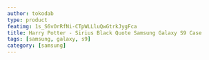 ```yaml
---
author: tokodab
type: product
featimg: 1s_S6vOrRfNi-CTpWLLluQwGtrkJygFca
title: Harry Potter - Sirius Black Quote Samsung Galaxy S9 Case
tags: [samsung, galaxy, s9]
category: [samsung]
---
```

